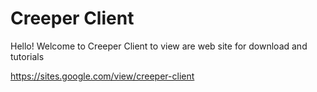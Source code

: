 # Creeper Client
Hello! Welcome to Creeper Client to view are web site for download and tutorials


https://sites.google.com/view/creeper-client
